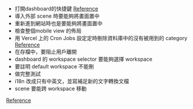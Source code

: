 * 打開dashboard的快捷鍵 [Reference](https://ui.shadcn.com/docs/components/command)
* 導入外部 scene 時要能夠將畫面置中
* 重新進到網站時也是要能夠將畫面置中
* 檢查整個mobile view 的佈局
* 用 Vercel 上的 Cron Jobs 設定定時刪除資料庫中的沒有被用到的 category [Reference](https://vercel.com/docs/cron-jobs/quickstart)
* 在存檔中，要阻止用戶離開
* dashboard 的 workspace selector 要能夠選擇 workspace
* 要註明 default workspace 不能刪
* 做完整測試
* i18n 改成只有中英文，並寫補足新的文字轉換文檔
* scene 要能跨 workspace 移動


[Reference](https://plus.excalidraw.com/blog/redesigning-editor-api)